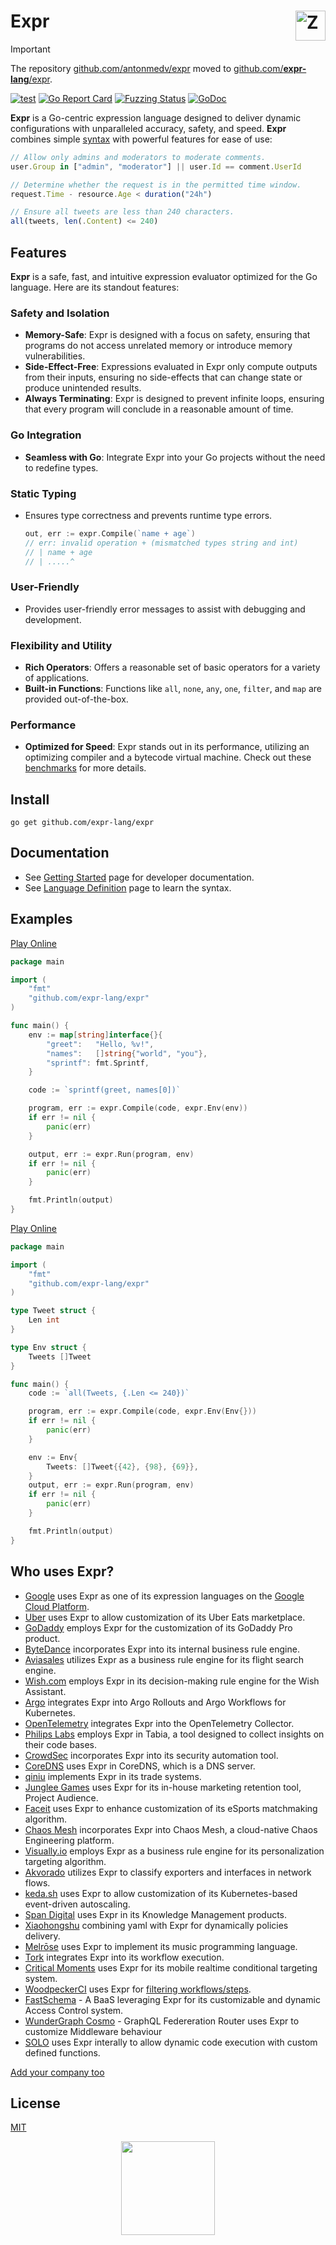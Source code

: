 <h1><a href="https://expr-lang.org"><img src="https://expr-lang.org/img/logo.png" alt="Zx logo" height="48"align="right"></a> Expr</h1>

> [!IMPORTANT]
> The repository [github.com/antonmedv/expr](https://github.com/antonmedv/expr) moved to [github.com/**expr-lang**/expr](https://github.com/expr-lang/expr).

[![test](https://github.com/expr-lang/expr/actions/workflows/test.yml/badge.svg)](https://github.com/expr-lang/expr/actions/workflows/test.yml) 
[![Go Report Card](https://goreportcard.com/badge/github.com/expr-lang/expr)](https://goreportcard.com/report/github.com/expr-lang/expr) 
[![Fuzzing Status](https://oss-fuzz-build-logs.storage.googleapis.com/badges/expr.svg)](https://bugs.chromium.org/p/oss-fuzz/issues/list?sort=-opened&can=1&q=proj:expr)
[![GoDoc](https://godoc.org/github.com/expr-lang/expr?status.svg)](https://godoc.org/github.com/expr-lang/expr)

**Expr** is a Go-centric expression language designed to deliver dynamic configurations with unparalleled accuracy, safety, and speed. 
**Expr** combines simple [syntax](https://expr-lang.org/docs/language-definition) with powerful features for ease of use:

```js
// Allow only admins and moderators to moderate comments.
user.Group in ["admin", "moderator"] || user.Id == comment.UserId
```

```js
// Determine whether the request is in the permitted time window.
request.Time - resource.Age < duration("24h")
```

```js
// Ensure all tweets are less than 240 characters.
all(tweets, len(.Content) <= 240)
```

## Features

**Expr** is a safe, fast, and intuitive expression evaluator optimized for the Go language. 
Here are its standout features:

### Safety and Isolation
* **Memory-Safe**: Expr is designed with a focus on safety, ensuring that programs do not access unrelated memory or introduce memory vulnerabilities.
* **Side-Effect-Free**: Expressions evaluated in Expr only compute outputs from their inputs, ensuring no side-effects that can change state or produce unintended results.
* **Always Terminating**: Expr is designed to prevent infinite loops, ensuring that every program will conclude in a reasonable amount of time.

### Go Integration
* **Seamless with Go**: Integrate Expr into your Go projects without the need to redefine types.

### Static Typing
* Ensures type correctness and prevents runtime type errors.
  ```go
  out, err := expr.Compile(`name + age`)
  // err: invalid operation + (mismatched types string and int)
  // | name + age
  // | .....^
  ```

### User-Friendly
* Provides user-friendly error messages to assist with debugging and development.

### Flexibility and Utility
* **Rich Operators**: Offers a reasonable set of basic operators for a variety of applications.
* **Built-in Functions**: Functions like `all`, `none`, `any`, `one`, `filter`, and `map` are provided out-of-the-box.

### Performance
* **Optimized for Speed**: Expr stands out in its performance, utilizing an optimizing compiler and a bytecode virtual machine. Check out these [benchmarks](https://github.com/antonmedv/golang-expression-evaluation-comparison#readme) for more details.

## Install

```
go get github.com/expr-lang/expr
```

## Documentation

* See [Getting Started](https://expr-lang.org/docs/Getting-Started) page for developer documentation.
* See [Language Definition](https://expr-lang.org/docs/language-definition) page to learn the syntax.

## Examples

[Play Online](https://go.dev/play/p/XCoNXEjm3TS)

```go
package main

import (
	"fmt"
	"github.com/expr-lang/expr"
)

func main() {
	env := map[string]interface{}{
		"greet":   "Hello, %v!",
		"names":   []string{"world", "you"},
		"sprintf": fmt.Sprintf,
	}

	code := `sprintf(greet, names[0])`

	program, err := expr.Compile(code, expr.Env(env))
	if err != nil {
		panic(err)
	}

	output, err := expr.Run(program, env)
	if err != nil {
		panic(err)
	}

	fmt.Println(output)
}
```

[Play Online](https://go.dev/play/p/tz-ZneBfSuw)

```go
package main

import (
	"fmt"
	"github.com/expr-lang/expr"
)

type Tweet struct {
	Len int
}

type Env struct {
	Tweets []Tweet
}

func main() {
	code := `all(Tweets, {.Len <= 240})`

	program, err := expr.Compile(code, expr.Env(Env{}))
	if err != nil {
		panic(err)
	}

	env := Env{
		Tweets: []Tweet{{42}, {98}, {69}},
	}
	output, err := expr.Run(program, env)
	if err != nil {
		panic(err)
	}

	fmt.Println(output)
}
```

## Who uses Expr?

* [Google](https://google.com) uses Expr as one of its expression languages on the [Google Cloud Platform](https://cloud.google.com).
* [Uber](https://uber.com) uses Expr to allow customization of its Uber Eats marketplace.
* [GoDaddy](https://godaddy.com) employs Expr for the customization of its GoDaddy Pro product.
* [ByteDance](https://bytedance.com) incorporates Expr into its internal business rule engine.
* [Aviasales](https://aviasales.ru) utilizes Expr as a business rule engine for its flight search engine.
* [Wish.com](https://www.wish.com) employs Expr in its decision-making rule engine for the Wish Assistant.
* [Argo](https://argoproj.github.io) integrates Expr into Argo Rollouts and Argo Workflows for Kubernetes.
* [OpenTelemetry](https://opentelemetry.io) integrates Expr into the OpenTelemetry Collector.
* [Philips Labs](https://github.com/philips-labs/tabia) employs Expr in Tabia, a tool designed to collect insights on their code bases.
* [CrowdSec](https://crowdsec.net) incorporates Expr into its security automation tool.
* [CoreDNS](https://coredns.io) uses Expr in CoreDNS, which is a DNS server.
* [qiniu](https://www.qiniu.com) implements Expr in its trade systems.
* [Junglee Games](https://www.jungleegames.com/) uses Expr for its in-house marketing retention tool, Project Audience.
* [Faceit](https://www.faceit.com) uses Expr to enhance customization of its eSports matchmaking algorithm.
* [Chaos Mesh](https://chaos-mesh.org) incorporates Expr into Chaos Mesh, a cloud-native Chaos Engineering platform.
* [Visually.io](https://visually.io) employs Expr as a business rule engine for its personalization targeting algorithm.
* [Akvorado](https://github.com/akvorado/akvorado) utilizes Expr to classify exporters and interfaces in network flows.
* [keda.sh](https://keda.sh) uses Expr to allow customization of its Kubernetes-based event-driven autoscaling.
* [Span Digital](https://spandigital.com/) uses Expr in its Knowledge Management products.
* [Xiaohongshu](https://www.xiaohongshu.com/) combining yaml with Expr for dynamically policies delivery.
* [Melrōse](https://melrōse.org) uses Expr to implement its music programming language.
* [Tork](https://www.tork.run/) integrates Expr into its workflow execution.
* [Critical Moments](https://criticalmoments.io) uses Expr for its mobile realtime conditional targeting system.
* [WoodpeckerCI](https://woodpecker-ci.org) uses Expr for [filtering workflows/steps](https://woodpecker-ci.org/docs/usage/workflow-syntax#evaluate).
* [FastSchema](https://github.com/fastschema/fastschema) - A BaaS leveraging Expr for its customizable and dynamic Access Control system.
* [WunderGraph Cosmo](https://github.com/wundergraph/cosmo) - GraphQL Federeration Router uses Expr to customize Middleware behaviour
* [SOLO](https://solo.one) uses Expr interally to allow dynamic code execution with custom defined functions.

[Add your company too](https://github.com/expr-lang/expr/edit/master/README.md)

## License

[MIT](https://github.com/expr-lang/expr/blob/master/LICENSE)

<p align="center"><img src="https://expr-lang.org/img/gopher-small.png" width="150" /></p>
